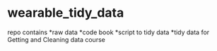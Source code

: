 # wearable_tidy_data
repo contains 
  *raw data
  *code book
  *script to tidy data
  *tidy data
for Getting and Cleaning data course
